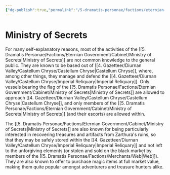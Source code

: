 ```yaml
---
{"dg-publish":true,"permalink":"/5-dramatis-personae/factions/eternian-government/cabinet/ministry-of-secrets/","noteIcon":""}
---
```


# Ministry of Secrets

For many self-explanatory reasons, most of the activities of the [[5. Dramatis Personae/Factions/Eternian Government/Cabinet/Ministry of Secrets\|Ministry of Secrets]] are not common knowledge to the general public. They are known to be based out of [[4. Gazetteer/Diurnan Valley/Castellum Chryse/Castellum Chryse\|Castellum Chryse]], where, among other things, they manage and defend the [[4. Gazetteer/Diurnan Valley/Castellum Chryse/Imperial Reliquary\|Imperial Reliquary]]. Only vessels bearing the flag of the [[5. Dramatis Personae/Factions/Eternian Government/Cabinet/Ministry of Secrets\|Ministry of Secrets]] are allowed to approach [[4. Gazetteer/Diurnan Valley/Castellum Chryse/Castellum Chryse\|Castellum Chryse]], and only members of the [[5. Dramatis Personae/Factions/Eternian Government/Cabinet/Ministry of Secrets\|Ministry of Secrets]] (and their escorts) are allowed within. 

The [[5. Dramatis Personae/Factions/Eternian Government/Cabinet/Ministry of Secrets\|Ministry of Secrets]] are also known for being particularly interested in recovering treasures and artifacts from Zarthura's ruins, so that they may be safely stored within the [[4. Gazetteer/Diurnan Valley/Castellum Chryse/Imperial Reliquary\|Imperial Reliquary]] and not left to the unforgiving elements (or stolen and sold on the black market by members of the [[5. Dramatis Personae/Factions/Merchants/Web\|Web]]). They are also known to offer to purchase magic items at full market value, making them quite popular amongst adventurers and treasure hunters alike. 
